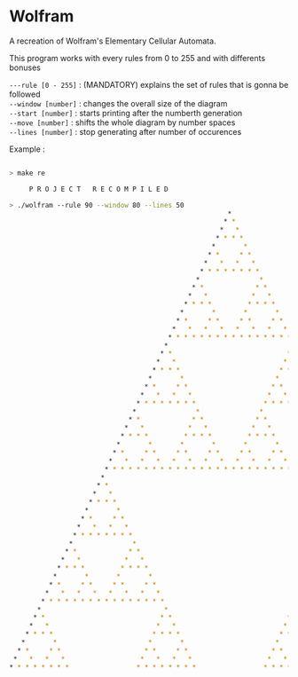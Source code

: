 # Wolfram

A recreation of Wolfram's Elementary Cellular Automata.

This program works with every rules from 0 to 255 and with differents bonuses


```---rule [0 - 255]``` : (MANDATORY) explains the set of rules that is gonna be followed
<br>
```--window [number]``` : changes the overall size of the diagram
<br>
```--start [number]``` : starts printing after the numberth generation
<br>
```--move [number]``` : shifts the whole diagram by number spaces
<br>
```--lines [number]``` : stop generating after number of occurences

Example :

```bash

> make re

     P R O J E C T   R E C O M P I L E D

> ./wolfram --rule 90 --window 80 --lines 50
                                                       *                                                       
                                                      * *                                                      
                                                     *   *                                                     
                                                    * * * *                                                    
                                                   *       *                                                   
                                                  * *     * *                                                  
                                                 *   *   *   *                                                 
                                                * * * * * * * *                                                
                                               *               *                                               
                                              * *             * *                                              
                                             *   *           *   *                                             
                                            * * * *         * * * *                                            
                                           *       *       *       *                                           
                                          * *     * *     * *     * *                                          
                                         *   *   *   *   *   *   *   *                                         
                                        * * * * * * * * * * * * * * * *                                        
                                       *                               *                                       
                                      * *                             * *                                      
                                     *   *                           *   *                                     
                                    * * * *                         * * * *                                    
                                   *       *                       *       *                                   
                                  * *     * *                     * *     * *                                  
                                 *   *   *   *                   *   *   *   *                                 
                                * * * * * * * *                 * * * * * * * *                                
                               *               *               *               *                               
                              * *             * *             * *             * *                              
                             *   *           *   *           *   *           *   *                             
                            * * * *         * * * *         * * * *         * * * *                            
                           *       *       *       *       *       *       *       *                           
                          * *     * *     * *     * *     * *     * *     * *     * *                          
                         *   *   *   *   *   *   *   *   *   *   *   *   *   *   *   *                         
                        * * * * * * * * * * * * * * * * * * * * * * * * * * * * * * * *                        
                       *                                                               *                       
                      * *                                                             * *                      
                     *   *                                                           *   *                     
                    * * * *                                                         * * * *                    
                   *       *                                                       *       *                   
                  * *     * *                                                     * *     * *                  
                 *   *   *   *                                                   *   *   *   *                 
                * * * * * * * *                                                 * * * * * * * *                
               *               *                                               *               *               
              * *             * *                                             * *             * *              
             *   *           *   *                                           *   *           *   *             
            * * * *         * * * *                                         * * * *         * * * *            
           *       *       *       *                                       *       *       *       *           
          * *     * *     * *     * *                                     * *     * *     * *     * *          
         *   *   *   *   *   *   *   *                                   *   *   *   *   *   *   *   *         
        * * * * * * * * * * * * * * * *                                 * * * * * * * * * * * * * * * *        
       *                               *                               *                               *       
      * *                             * *                             * *                             * *      
     *   *                           *   *                           *   *                           *   *     
    * * * *                         * * * *                         * * * *                         * * * *    
   *       *                       *       *                       *       *                       *       *   
  * *     * *                     * *     * *                     * *     * *                     * *     * *  
 *   *   *   *                   *   *   *   *                   *   *   *   *                   *   *   *   * 
* * * * * * * *                 * * * * * * * *                 * * * * * * * *                 * * * * * * * *

    
```
